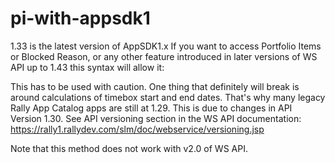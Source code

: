 pi-with-appsdk1
===============
1.33 is the latest version of AppSDK1.x
If you want to access Portfolio Items or Blocked Reason, or any other feature introduced in later versions of WS API up to 1.43 this syntax will allow it:

<script type="text/javascript" src="/apps/1.33/sdk.js?apiVersion=1.43"></script>

This has to be used with caution. One thing that definitely will break is around calculations of timebox start and end dates.  That's why many legacy Rally App Catalog apps are still at 1.29.
This is due to changes in API Version 1.30. See API versioning section in the WS API documentation:
https://rally1.rallydev.com/slm/doc/webservice/versioning.jsp

Note that this method does not work with v2.0 of WS API.
